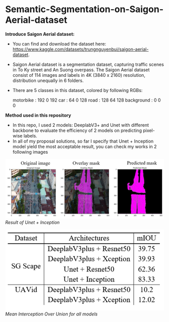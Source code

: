# Semantic-Segmentation-on-Saigon-Aerial-dataset

**Introduce Saigon Aerial dataset:** 
+ You can find and download the dataset here: https://www.kaggle.com/datasets/trungnguyenbui/saigon-aerial-dataset.
+ Saigon Aerial dataset is a segmentation dataset, capturing traffic scenes in To Ky street and An Suong overpass. The Saigon Aerial dataset consist of 114 images and labels in 4K (3840 x 2160) resolution, distribution unequally in 6 folders.
+ There are 5 classes in this dataset, colored by following RGBs:

    motorbike : 192 0 192
    car : 64 0 128
    road : 128 64 128
    background : 0 0 0
    
**Method used in this repository**
+ In this repo, I used 2 models: DeeplabV3+ and Unet with different backbone to evaluate the efficiency of 2 models on predicting pixel-wise labels.
+ In all of my proposal solutions, so far I specify that Unet + Inception model yield the most acceptable result, you can check my works in 2 following images 

![](https://github.com/nguyenbui45/Semantic-Segmentation-on-Saigon-Aerial-dataset/blob/master/output.PNG)
_Result of Unet + Inception_

![](https://github.com/nguyenbui45/Semantic-Segmentation-on-Saigon-Aerial-dataset/blob/master/miou.PNG)
_Mean Interception Over Union for all models_
